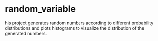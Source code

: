 # random_variable
his project generates random numbers according to different probability distributions and plots histograms to visualize the distribution of the generated numbers.
